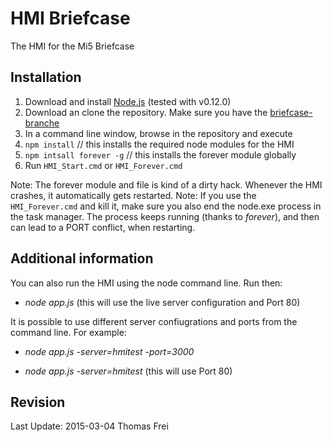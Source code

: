 
# HMI Briefcase

The HMI for the Mi5 Briefcase

## Installation

1. Download and install [Node.js](http://nodejs.org/download/) (tested with v0.12.0)
2. Download an clone the repository. Make sure you have the 
   [briefcase-branche](https://github.com/ProjectMi5/HMI/tree/briefcase)
3. In a command line window, browse in the repository and execute
  1. `npm install` // this installs the required node modules for the HMI
  2. `npm intsall forever -g` // this installs the forever module globally
4. Run `HMI_Start.cmd` or `HMI_Forever.cmd`

Note: The forever module and file is kind of a dirty hack. Whenever the HMI crashes, 
 it automatically gets restarted.
Note: If you use the `HMI_Forever.cmd` and kill it, make sure you also end the node.exe 
 process in the task manager. The process keeps running (thanks to _forever_),
 and then can lead to a PORT conflict, when restarting.

## Additional information

You can also run the HMI using the node command line. Run then:

* _node app.js_ (this will use the live server configuration and Port 80)

It is possible to use different server confiugrations and ports from the command line. 
For example:

* _node app.js -server=hmitest -port=3000_

* _node app.js -server=hmitest_ (this will use Port 80)

## Revision
Last Update: 2015-03-04 Thomas Frei